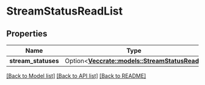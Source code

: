 # StreamStatusReadList

## Properties

Name | Type | Description | Notes
------------ | ------------- | ------------- | -------------
**stream_statuses** | Option<[**Vec<crate::models::StreamStatusRead>**](StreamStatusRead.md)> |  | [optional]

[[Back to Model list]](../README.md#documentation-for-models) [[Back to API list]](../README.md#documentation-for-api-endpoints) [[Back to README]](../README.md)


